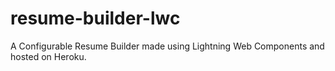 # resume-builder-lwc
A Configurable Resume Builder made using Lightning Web Components and hosted on Heroku.
